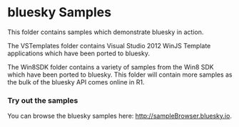 # bluesky Samples

This folder contains samples which demonstrate bluesky in action.  

The VSTemplates folder contains Visual Studio 2012 WinJS Template applications which have been ported to bluesky.

The Win8SDK folder contains a variety of samples from the Win8 SDK which have been ported to bluesky.  This folder will contain more samples as the bulk of the bluesky API comes online in R1.

### Try out the samples
You can browse the bluesky samples here: http://sampleBrowser.bluesky.io.
